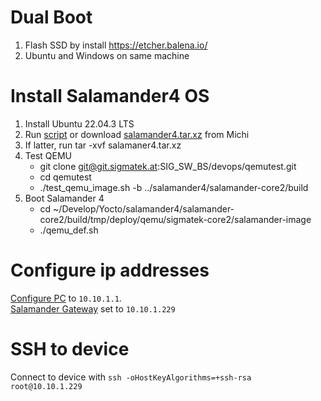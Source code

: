 #  Dual Boot
1) Flash SSD by install https://etcher.balena.io/ 
2) Ubuntu and Windows on same machine

# Install Salamander4 OS
1) Install Ubuntu 22.04.3 LTS
2) Run [script](scripts/build-salamander4-ordinary.sh) or download [salamander4.tar.xz](scripts/salamaner4.tar.xz) from Michi  
3) If latter, run tar -xvf salamaner4.tar.xz
4) Test QEMU 
    - git clone git@git.sigmatek.at:SIG_SW_BS/devops/qemutest.git
    - cd qemutest
    - ./test_qemu_image.sh -b ../salamander4/salamander-core2/build
5) Boot Salamander 4
    - cd ~/Develop/Yocto/salamander4/salamander-core2/build/tmp/deploy/qemu/sigmatek-core2/salamander-image
    - ./qemu_def.sh


# Configure ip addresses 
[Configure PC](images/ip_static_connection_ubuntu.png) to `10.10.1.1`.   
[Salamander Gateway](images/ip_list_ubuntu.png) set to `10.10.1.229`

# SSH to device
Connect to device with `ssh -oHostKeyAlgorithms=+ssh-rsa root@10.10.1.229`


